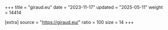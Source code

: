 +++
title = "giraud.eu"
date = "2023-11-17"
updated = "2025-05-11"
weight = 14414

[extra]
source = "https://giraud.eu/"
ratio = 100
size = 14
+++
